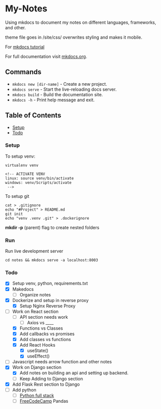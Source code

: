 # My-Notes
Using mkdocs to document my notes on different languages, frameworks, and other. 

theme file goes in /site/css/   overwrites styling and makes it mobile. 

For [mkdocs tutorial](https://towardsdatascience.com/creating-software-documentation-in-under-10-minutes-with-mkdocs-b11f52f0fb10)

For full documentation visit [mkdocs.org](https://www.mkdocs.org).


## Commands

* `mkdocs new [dir-name]` - Create a new project.
* `mkdocs serve` - Start the live-reloading docs server.
* `mkdocs build` - Build the documentation site.
* `mkdocs -h` - Print help message and exit.


## Table of Contents
* [Setup](#setup)
* [Todo](#todo)


### Setup
To setup venv:
```
virtualenv venv

<!-- ACTIVATE VENV
linux: source venv/bin/activate
windows: venv/Scripts/activate
 -->
```
To setup git
```
cat > .gitignore
echo "#Project" > README.md
git init
echo "venv .venv .git" > .dockerignore 
```
**mkdir -p** (parent) flag to create nested folders


### Run
Run live development server
```
cd notes && mkdocs serve -a localhost:8003
```

### Todo
* [x] Setup venv, python, requirements.txt
* [x] Makedocs
    * [ ] Organize notes
* [x] Dockerize and setup in reverse proxy
    * [x] Setup Nginx Reverse Proxy
* [ ] Work on React section
    * [ ] API section needs work
        * [ ] Axios vs ____
    * [x] Functions vs Classes
    * [x] Add callbacks vs promises
    * [x] Add classes  vs functions
    * [x] Add React Hooks
        * [x] useState()
        * [x] useEffect()
* [ ] Javascript needs arrow function and other notes
* [x] Work on Django section
    * [x] Add notes on building an api and setting up backend. 
    * [ ] Keep Adding to Django section
* [x] Add Flask Rest section to Django
* [ ] Add python 
    * [ ] [Python full stack](https://www.fullstackpython.com)
    * [ ] [FreeCodeCamp](https://www.freecodecamp.org/news/the-ultimate-guide-to-the-pandas-library-for-data-science-in-python/amp/) Pandas
